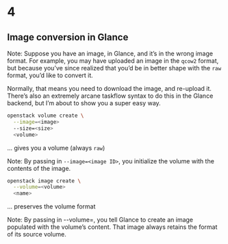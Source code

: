 # 4

## Image conversion in Glance

Note:
Suppose you have an image, in Glance, and it’s in the wrong image
format. For example, you may have uploaded an image in the `qcow2`
format, but because you’ve since realized that you’d be in better
shape with the `raw` format, you’d like to convert it.

Normally, that means you need to download the image, and re-upload
it. There’s also an extremely arcane taskflow syntax to do this in the
Glance backend, but I’m about to show you a super easy way.


```bash
openstack volume create \
  --image=<image>
  --size=<size>
  <volume>
```
... gives you a volume (always `raw`)

Note:
By passing in `--image=<image ID>`, you initialize the volume with the
contents of the image.


```bash
openstack image create \
  --volume=<volume>
  <name>
```
... preserves the volume format

Note:
By passing in --volume=<volume>, you tell Glance to create an image
populated with the volume’s content. That image always retains the
format of its source volume.
